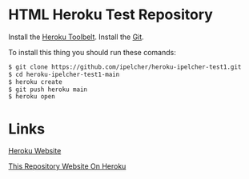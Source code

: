 # HTML Heroku Test Repository

Install the [Heroku Toolbelt](https://toolbelt.heroku.com/).
Install the [Git](https://git-scm.com/).

To install this thing you should run these comands:
```sh
$ git clone https://github.com/ipelcher/heroku-ipelcher-test1.git
$ cd heroku-ipelcher-test1-main
$ heroku create
$ git push heroku main
$ heroku open
```

# Links

[Heroku Website](https://heroku.com)

[This Repository Website On Heroku](https://ipelcher-test-1.herokuapp.com/)
